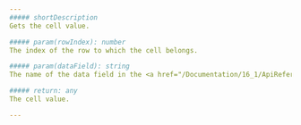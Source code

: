 ```yaml
---
##### shortDescription
Gets the cell value.

##### param(rowIndex): number
The index of the row to which the cell belongs.

##### param(dataField): string
The name of the data field in the <a href="/Documentation/16_1/ApiReference/UI_Widgets/dxDataGrid/Configuration/#dataSource">dataSource</a>.

##### return: any
The cell value.

---
```

